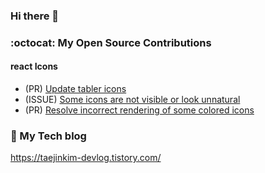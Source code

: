 ### Hi there 👋

### :octocat:  My Open Source Contributions

#### react Icons
- (PR) [Update tabler icons](https://github.com/react-icons/react-icons/pull/811)
- (ISSUE) [Some icons are not visible or look unnatural](https://github.com/react-icons/react-icons/issues/827)
- (PR) [Resolve incorrect rendering of some colored icons](https://github.com/react-icons/react-icons/pull/830)

### 🌱 My Tech blog
https://taejinkim-devlog.tistory.com/
<!--
**kimtaejin3/kimtaejin3** is a ✨ _special_ ✨ repository because its `README.md` (this file) appears on your GitHub profile.

Here are some ideas to get you started:

- 🔭 I’m currently working on ...
- 🌱 I’m currently learning ...
- 👯 I’m looking to collaborate on ...
- 🤔 I’m looking for help with ...
- 💬 Ask me about ...
- 📫 How to reach me: ...
- 😄 Pronouns: ...
- ⚡ Fun fact: ...
-->

